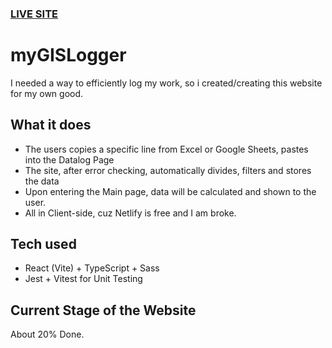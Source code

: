 ### [LIVE SITE](https://jocular-pavlova-266a3c.netlify.app/)

# myGISLogger
I needed a way to efficiently log my work, so i created/creating this website for my own good.

## What it does
* The users copies a specific line from Excel or Google Sheets, pastes into the Datalog Page
* The site, after error checking, automatically divides, filters and stores the data
* Upon entering the Main page, data will be calculated and shown to the user.
* All in Client-side, cuz Netlify is free and I am broke.

## Tech used

* React (Vite) + TypeScript + Sass
* Jest + Vitest for Unit Testing

## Current Stage of the Website
About 20% Done.
